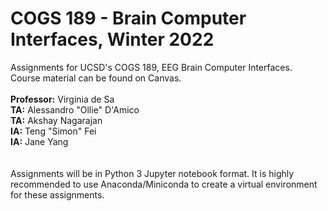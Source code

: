 # COGS 189 - Brain Computer Interfaces, Winter 2022
Assignments for UCSD's COGS 189, EEG Brain Computer Interfaces.<br>
Course material can be found on Canvas.<br>
<br>
**Professor:** Virginia de Sa<br>
**TA:** Alessandro "Ollie" D'Amico<br>
**TA:** Akshay Nagarajan<br>
**IA:** Teng "Simon" Fei<br>
**IA:** Jane Yang<br>
<br><br>
Assignments will be in Python 3 Jupyter notebook format. It is highly recommended to use Anaconda/Miniconda to create a virtual environment for these assignments. 
